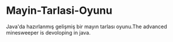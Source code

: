 # Mayin-Tarlasi-Oyunu
Java'da hazırlanmış gelişmiş bir mayın tarlası oyunu.The advanced minesweeper is devoloping in java.
